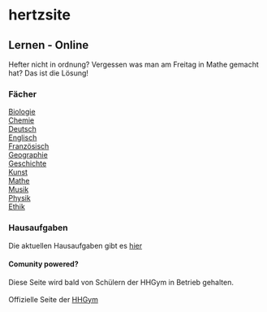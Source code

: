 <link rel="icon" href="https://raw.githubusercontent.com/hertzsite/hertzsite/design/favicon.ico" />

# hertzsite

## Lernen - Online
Hefter nicht in ordnung? Vergessen was man am Freitag in Mathe gemacht hat?
Das ist die Lösung!

### Fächer
[Biologie](https://hertzsite.github.io/hertzsite/biology/ "Biologie")<br>
[Chemie](https://hertzsite.github.io/hertzsite/chemistry/ "Chemie")<br>
[Deutsch](https://hertzsite.github.io/hertzsite/german/ "Deutsch")<br>
[Englisch](https://hertzsite.github.io/hertzsite/english/ "Englisch")<br>
[Französisch](https://hertzsite.github.io/hertzsite/french "Französsisch")<br>
[Geographie](https://hertzsite.github.io/hertzsite/geography/ "Geographie")<br>
[Geschichte](https://hertzsite.github.io/hertzsite/history/ "Geschichte")<br>
[Kunst](https://hertzsite.github.io/hertzsite/art/ "Kunst")<br>
[Mathe](https://hertzsite.github.io/hertzsite/math/ "Mathe")<br>
[Musik](https://hertzsite.github.io/hertzsite/music/ "Musik")<br>
[Physik](https://hertzsite.github.io/hertzsite/physics/ "Physik")<br>
[Ethik](https://hertzsite.github.io/hertzsite/ethics/ "Ethik")<br>

### Hausaufgaben
Die aktuellen Hausaufgaben gibt es [hier](https://hertzsite.github.io/hertzsite/homework/ "Hausaufgaben")


#### Comunity powered?
Diese Seite wird bald von Schülern der HHGym in Betrieb gehalten.
<br>
<br>
Offizielle Seite der [HHGym](https://www.hhgym.de/ "Heinrich Hertz Gymnasium")

